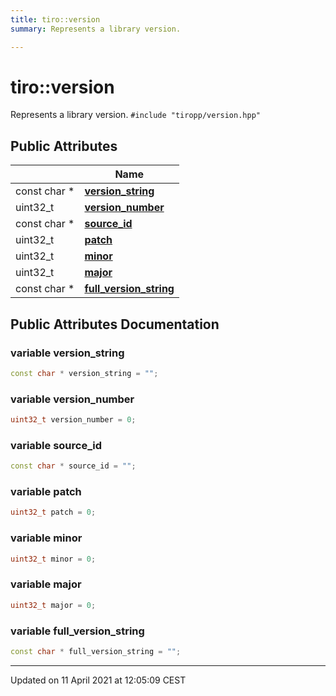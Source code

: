 ```yaml
---
title: tiro::version
summary: Represents a library version. 

---
```


# tiro::version



Represents a library version. 
`#include "tiropp/version.hpp"`

## Public Attributes

|                | Name           |
| -------------- | -------------- |
| const char * | **[version_string](/docs/api/classes/structtiro_1_1version#variable-version_string)**  |
| uint32_t | **[version_number](/docs/api/classes/structtiro_1_1version#variable-version_number)**  |
| const char * | **[source_id](/docs/api/classes/structtiro_1_1version#variable-source_id)**  |
| uint32_t | **[patch](/docs/api/classes/structtiro_1_1version#variable-patch)**  |
| uint32_t | **[minor](/docs/api/classes/structtiro_1_1version#variable-minor)**  |
| uint32_t | **[major](/docs/api/classes/structtiro_1_1version#variable-major)**  |
| const char * | **[full_version_string](/docs/api/classes/structtiro_1_1version#variable-full_version_string)**  |

## Public Attributes Documentation

### variable version_string

```cpp
const char * version_string = "";
```


### variable version_number

```cpp
uint32_t version_number = 0;
```


### variable source_id

```cpp
const char * source_id = "";
```


### variable patch

```cpp
uint32_t patch = 0;
```


### variable minor

```cpp
uint32_t minor = 0;
```


### variable major

```cpp
uint32_t major = 0;
```


### variable full_version_string

```cpp
const char * full_version_string = "";
```


-------------------------------

Updated on 11 April 2021 at 12:05:09 CEST